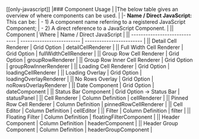 [[only-javascript]]
|### Component Usage
|
|The below table gives an overview of where components can be used. 
|
|- **Name / Direct JavaScript:** This can be:
|    - 1) A component name referring to a registered JavaScript Component;
|    - 2) A direct reference to a JavaScript Component.
|
|| Component                     | Where                     | Name / Direct JavaScript | 
|| ----------------------------- | ------------------------- | ------------------------ | 
|| Detail Cell Renderer          | Grid Option               | detailCellRenderer       | 
|| Full Width Cell Renderer      | Grid Option               | fullWidthCellRenderer    | 
|| Group Row Cell Renderer       | Grid Option               | groupRowRenderer         | 
|| Group Row Inner Cell Renderer | Grid Option               | groupRowInnerRenderer    | 
|| Loading Cell Renderer         | Grid Option               | loadingCellRenderer      | 
|| Loading Overlay               | Grid Option               | loadingOverlayRenderer   | 
|| No Rows Overlay               | Grid Option               | noRowsOverlayRenderer    | 
|| Date Component                | Grid Option               | dateComponent            | 
|| Status Bar Component          | Grid Option -> Status Bar | statusPanel              | 
|| Cell Renderer                 | Column Definition         | cellRenderer             | 
|| Pinned Row Cell Renderer      | Column Definition         | pinnedRowCellRenderer    | 
|| Cell Editor                   | Column Definition         | cellEditor               | 
|| Filter                        | Column Definition         | filter                   | 
|| Floating Filter               | Column Definition         | floatingFilterComponent  | 
|| Header Component              | Column Definition         | headerComponent          | 
|| Header Group Component        | Column Definition         | headerGroupComponent     | 
